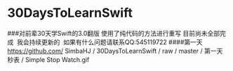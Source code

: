 # 30DaysToLearnSwift
###对前辈30天学Swift的3.0翻版  使用了纯代码的方法进行重写 目前尚未全部完成  我会持续更新的  如果有什么问题请联系QQ:545119722
####第一天
 https://github.com/ SimbaHJ / 30DaysToLearnSwift / raw / master / 第一天秒表 / Simple Stop Watch.gif
